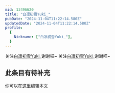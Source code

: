 ```yaml
---
mid: 13496620
title: "白凛初雪Yuki_"
pubDate: "2024-11-04T11:22:14.580Z"
updatedDate: "2024-11-04T11:22:14.580Z"
profile:
  {
    Nickname: ["白凛初雪Yuki_"],
  }
---
```


关注[白凛初雪Yuki_](https://space.bilibili.com/13496620)谢谢喵~ 关注[白凛初雪Yuki_](https://space.bilibili.com/13496620)谢谢喵~

## 此条目有待补充
你可以在[这里](https://github.com/Yuhanawa/VTuber.ICU-Content/edit/master/v/白凛初雪Yuki_/index.md)编辑本文
